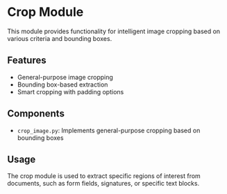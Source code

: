 # Crop Module

This module provides functionality for intelligent image cropping based on various criteria and bounding boxes.

## Features
- General-purpose image cropping
- Bounding box-based extraction
- Smart cropping with padding options

## Components
- `crop_image.py`: Implements general-purpose cropping based on bounding boxes

## Usage
The crop module is used to extract specific regions of interest from documents, such as form fields, signatures, or specific text blocks.
